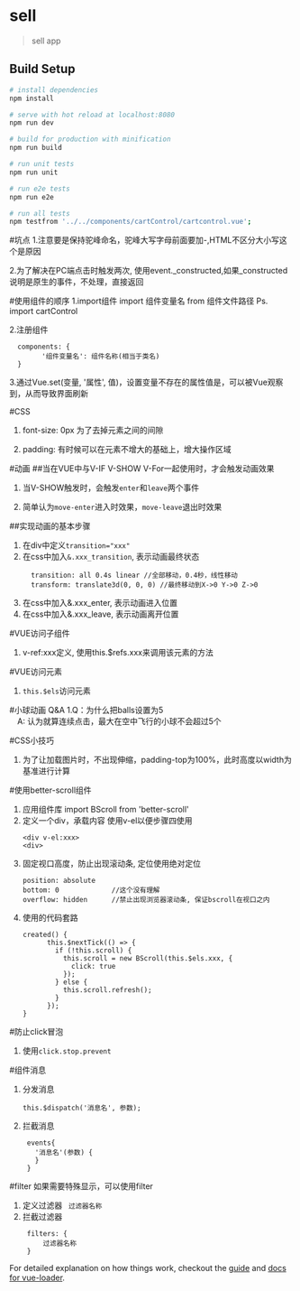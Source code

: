 # sell

> sell app

## Build Setup

``` bash
# install dependencies
npm install

# serve with hot reload at localhost:8080
npm run dev

# build for production with minification
npm run build

# run unit tests
npm run unit

# run e2e tests
npm run e2e

# run all tests
npm testfrom '../../components/cartControl/cartcontrol.vue';

```
#坑点
1.注意要是保持驼峰命名，驼峰大写字母前面要加-,HTML不区分大小写这个是原因

2.为了解决在PC端点击时触发两次, 使用event._constructed,如果_constructed说明是原生的事件，不处理，直接返回

#使用组件的顺序
1.import组件
  import 组件变量名 from 组件文件路径
  Ps. import cartControl 

2.注册组件
  ```vue 
    components: {
          '组件变量名': 组件名称(相当于类名)
    }
  ```   
3.通过Vue.set(变量, '属性', 值)，设置变量不存在的属性值是，可以被Vue观察到，从而导致界面刷新

#CSS
1. font-size: 0px 为了去掉元素之间的间隙

2. padding: 有时候可以在元素不增大的基础上，增大操作区域

#动画
##当在VUE中与V-IF V-SHOW V-For一起使用时，才会触发动画效果

1. 当V-SHOW触发时，会触发`enter`和`leave`两个事件

2. 简单认为`move-enter`进入时效果，`move-leave`退出时效果

##实现动画的基本步骤
1. 在div中定义`transition="xxx"`
2. 在css中加入`&.xxx_transition`, 表示动画最终状态
    ``` vue 
      transition: all 0.4s linear //全部移动，0.4秒，线性移动
      transform: translate3d(0, 0, 0) //最终移动到X->0 Y->0 Z->0
    ``` 
3. 在css中加入&.xxx_enter, 表示动画进入位置
4. 在css中加入&.xxx_leave, 表示动画离开位置

#VUE访问子组件
1. v-ref:xxx定义, 使用this.$refs.xxx来调用该元素的方法

#VUE访问元素
1. `this.$els`访问元素

#小球动画 Q&A
1.Q：为什么把balls设置为5  
　A: 认为就算连续点击，最大在空中飞行的小球不会超过5个
  
#CSS小技巧
1. 为了让加载图片时，不出现伸缩，padding-top为100%，此时高度以width为基准进行计算

#使用better-scroll组件
1. 应用组件库
   import BScroll from 'better-scroll'
2. 定义一个div，承载内容 使用v-el以便步骤四使用 
    ```vue 
   <div v-el:xxx>
    <div>
    ``` 
3. 固定视口高度，防止出现滚动条, 定位使用绝对定位  
    ```vue 
    position: absolute
    bottom: 0             //这个没有理解  
    overflow: hidden      //禁止出现浏览器滚动条, 保证bscroll在视口之内
    ```
4. 使用的代码套路   
    ```vue 
    created() {
          this.$nextTick(() => {
            if (!this.scroll) {
              this.scroll = new BScroll(this.$els.xxx, {
                click: true
              });
            } else {
              this.scroll.refresh();
            }
          });
    }
    ```
    
#防止click冒泡
1. 使用`click.stop.prevent`

#组件消息
1. 分发消息
    ```vue 
    this.$dispatch('消息名', 参数);
    ``` 
2. 拦截消息
   ```vue 
    events{
      '消息名'(参数) {
      }
    }
    ``` 
#filter
如果需要特殊显示，可以使用filter
1. 定义过滤器 ` 过滤器名称`
2. 拦截过滤器
   ```vue 
    filters: {
        过滤器名称
    }
   ``` 
For detailed explanation on how things work, checkout the [guide](http://vuejs-templates.github.io/webpack/) and [docs for vue-loader](http://vuejs.github.io/vue-loader).

